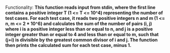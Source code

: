 Functionality: **This function reads input from stdin, where the first line contains a positive integer T (1 <= T <= 10^4) representing the number of test cases. For each test case, it reads two positive integers n and m (1 <= n, m <= 2 * 10^6) and calculates the sum of the number of pairs (i, j) where i is a positive integer less than or equal to n, and j is a positive integer greater than or equal to 4 and less than or equal to m, such that (j+i) is divisible by the greatest common divisor of i and j. The function then prints the calculated sum for each test case, minus 1.**